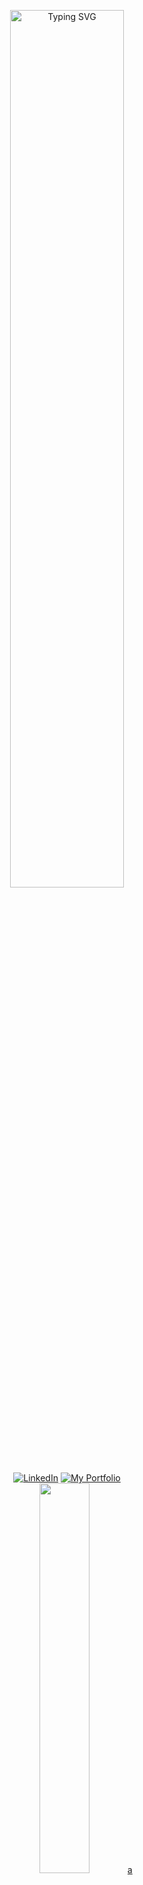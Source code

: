 <p align="center">
<a href="https://git.io/typing-svg"><img width="60%" src="https://readme-typing-svg.demolab.com?font=Fira+Code&size=30&pause=1000&color=6E2CF7&center=true&random=false&width=435&lines=Hello+Im+Luck;I+Like+To+Develop+In+C%23;And+Sometimes+I+Hate+C%23" alt="Typing SVG" alt="Typing SVG" /></a>
<br>
<a href="#"><img src="https://i.ibb.co/6tx0cvd/Linkedin.png" alt="LinkedIn" ></a>
<a href="#"><img src="https://i.ibb.co/Yt0xStQ/image-psd.png" alt="My Portfolio" ></a>
<br>
<a href="https://github.com/luckdiamond0"><img width="40%" src="https://github-readme-stats.vercel.app/api/top-langs/?username=luckdiamond0&theme=dark&hide=html,css,cmake,yara&layout=compact&langs_cont=5&bg_color=101010&hide_title=true">a</a>
</p>
